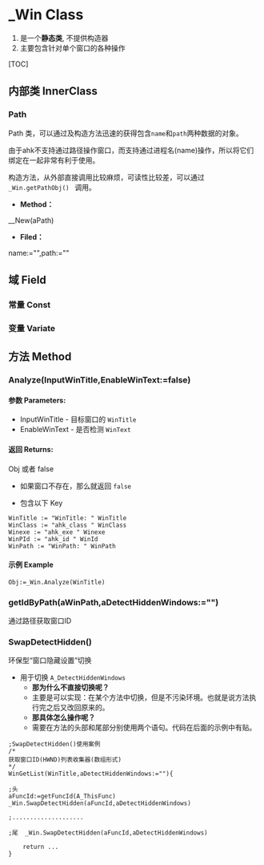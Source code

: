 

# _Win Class

1.  是一个**静态类**, 不提供构造器
2.  主要包含针对单个窗口的各种操作
    

[TOC]

## 内部类 InnerClass

### Path

Path 类，可以通过及构造方法迅速的获得包含`name`和`path`两种数据的对象。

由于ahk不支持通过路径操作窗口，而支持通过进程名(name)操作，所以将它们绑定在一起非常有利于使用。

构造方法，从外部直接调用比较麻烦，可读性比较差，可以通过 `_Win.getPathObj() ` 调用。

-  **Method：**

  __New(aPath)

-  **Filed：**

  name:="",path:=""

## 域 Field

### 常量 Const

### 变量 Variate

## 方法 Method

### Analyze(InputWinTitle,EnableWinText:=false)

#### 参数 Parameters: 

- InputWinTitle - 目标窗口的 `WinTitle`
- EnableWinText - 是否检测 `WinText`

#### 返回 Returns: 
Obj 或者 false

- 如果窗口不存在，那么就返回 `false`

- 包含以下 Key

```autohotkey
WinTitle := "WinTitle: " WinTitle
WinClass := "ahk_class " WinClass
Winexe := "ahk_exe " Winexe
WinPId := "ahk_id " WinId
WinPath := "WinPath: " WinPath
```

#### 示例 Example
```autohotkey
Obj:=_Win.Analyze(WinTitle)
```

### getIdByPath(aWinPath,aDetectHiddenWindows:="")

通过路径获取窗口ID

### SwapDetectHidden() 

环保型“窗口隐藏设置”切换

- 用于切换 `A_DetectHiddenWindows`
  - **那为什么不直接切换呢？**
  - 主要是可以实现：在某个方法中切换，但是不污染环境。也就是说方法执行完之后又改回原来的。
  - **那具体怎么操作呢？**
  - 需要在方法的头部和尾部分别使用两个语句。代码在后面的示例中有贴。

```autohotkey
;SwapDetectHidden()使用案例
/*
获取窗口ID(HWND)列表收集器(数组形式)
*/
WinGetList(WinTitle,aDetectHiddenWindows:=""){
	
;头
aFuncId:=getFuncId(A_ThisFunc)
_Win.SwapDetectHidden(aFuncId,aDetectHiddenWindows)

;....................
	
;尾	_Win.SwapDetectHidden(aFuncId,aDetectHiddenWindows)
	
	return ...
}

```

